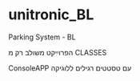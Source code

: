 # unitronic_BL
Parking System - BL 

הפרוייקט משולב רק מ
CLASSES

ConsoleAPP עם טסטטים רגילים ללוגיקה 
